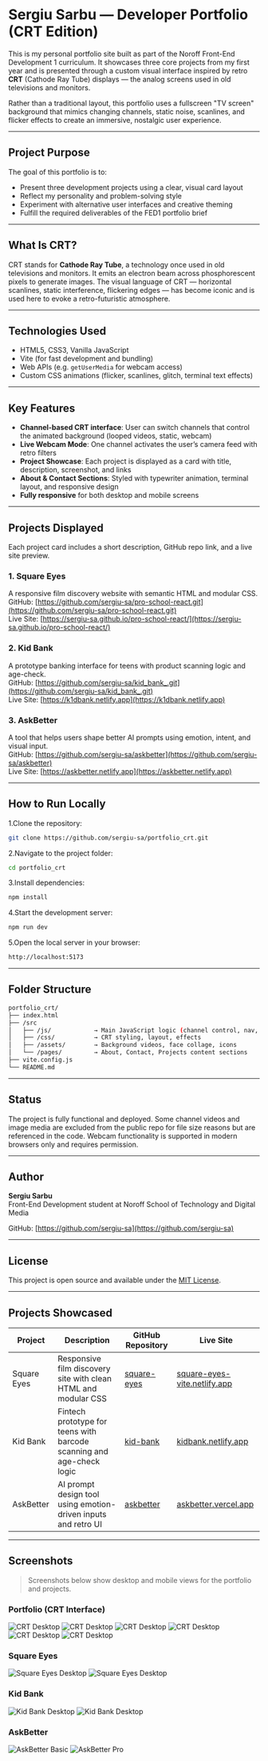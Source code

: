 # Sergiu Sarbu — Developer Portfolio (CRT Edition)

This is my personal portfolio site built as part of the Noroff Front-End Development 1 curriculum. It showcases three core projects from my first year and is presented through a custom visual interface inspired by retro **CRT** (Cathode Ray Tube) displays — the analog screens used in old televisions and monitors.

Rather than a traditional layout, this portfolio uses a fullscreen "TV screen" background that mimics changing channels, static noise, scanlines, and flicker effects to create an immersive, nostalgic user experience.

---

## Project Purpose

The goal of this portfolio is to:

- Present three development projects using a clear, visual card layout
- Reflect my personality and problem-solving style
- Experiment with alternative user interfaces and creative theming
- Fulfill the required deliverables of the FED1 portfolio brief

---

## What Is CRT?

CRT stands for **Cathode Ray Tube**, a technology once used in old televisions and monitors. It emits an electron beam across phosphorescent pixels to generate images. The visual language of CRT — horizontal scanlines, static interference, flickering edges — has become iconic and is used here to evoke a retro-futuristic atmosphere.

---

## Technologies Used

- HTML5, CSS3, Vanilla JavaScript
- Vite (for fast development and bundling)
- Web APIs (e.g. `getUserMedia` for webcam access)
- Custom CSS animations (flicker, scanlines, glitch, terminal text effects)

---

## Key Features

- **Channel-based CRT interface**: User can switch channels that control the animated background (looped videos, static, webcam)
- **Live Webcam Mode**: One channel activates the user’s camera feed with retro filters
- **Project Showcase**: Each project is displayed as a card with title, description, screenshot, and links
- **About & Contact Sections**: Styled with typewriter animation, terminal layout, and responsive design
- **Fully responsive** for both desktop and mobile screens

---

## Projects Displayed

Each project card includes a short description, GitHub repo link, and a live site preview.

### 1. Square Eyes

A responsive film discovery website with semantic HTML and modular CSS.  
GitHub: [https://github.com/sergiu-sa/pro-school-react.git](https://github.com/sergiu-sa/pro-school-react.git)  
Live Site: [https://sergiu-sa.github.io/pro-school-react/](https://sergiu-sa.github.io/pro-school-react/)

### 2. Kid Bank

A prototype banking interface for teens with product scanning logic and age-check.  
GitHub: [https://github.com/sergiu-sa/kid_bank_.git](https://github.com/sergiu-sa/kid_bank_.git)  
Live Site: [https://k1dbank.netlify.app](https://k1dbank.netlify.app)

### 3. AskBetter

A tool that helps users shape better AI prompts using emotion, intent, and visual input.  
GitHub: [https://github.com/sergiu-sa/askbetter](https://github.com/sergiu-sa/askbetter)  
Live Site: [https://askbetter.netlify.app](https://askbetter.netlify.app)

---

## How to Run Locally

1.Clone the repository:

```bash
git clone https://github.com/sergiu-sa/portfolio_crt.git

```

2.Navigate to the project folder:

```bash
cd portfolio_crt
```

3.Install dependencies:

```bash
npm install
```

4.Start the development server:

```bash
npm run dev
```

5.Open the local server in your browser:

```bash
http://localhost:5173
```

---

## Folder Structure

```bash
portfolio_crt/
├── index.html
├── /src
│   ├── /js/            → Main JavaScript logic (channel control, nav, animations)
│   ├── /css/           → CRT styling, layout, effects
│   ├── /assets/        → Background videos, face collage, icons
│   └── /pages/         → About, Contact, Projects content sections
├── vite.config.js
└── README.md
```

---

## Status

The project is fully functional and deployed. Some channel videos and image media are excluded from the public repo for file size reasons but are referenced in the code. Webcam functionality is supported in modern browsers only and requires permission.

---

## Author

**Sergiu Sarbu**  
Front-End Development student at Noroff School of Technology and Digital Media

GitHub: [https://github.com/sergiu-sa](https://github.com/sergiu-sa)

---

## License

This project is open source and available under the [MIT License](LICENSE).

---

## Projects Showcased

| Project     | Description                                                           | GitHub Repository                                       | Live Site                                                            |
| ----------- | --------------------------------------------------------------------- | ------------------------------------------------------- | -------------------------------------------------------------------- |
| Square Eyes | Responsive film discovery site with clean HTML and modular CSS        | [square-eyes](https://github.com/sergiu-sa/pro-school-react.git) | [square-eyes-vite.netlify.app](https://sergiu-sa.github.io/pro-school-react/) |
| Kid Bank    | Fintech prototype for teens with barcode scanning and age-check logic | [kid-bank](https://github.com/sergiu-sa/kid_bank_.git)       | [kidbank.netlify.app](https://k1dbank.netlify.app)                   |
| AskBetter   | AI prompt design tool using emotion-driven inputs and retro UI        | [askbetter](https://github.com/sergiu-sa/askbetter)     | [askbetter.vercel.app](https://askbetter.netlify.app)                 |

---

## Screenshots

> Screenshots below show desktop and mobile views for the portfolio and projects.

### Portfolio (CRT Interface)

![CRT Desktop](src/assets/projects/ask_better_readme/04.png)
![CRT Desktop](src/assets/projects/ask_better_readme/03.png)
![CRT Desktop](src/assets/projects/ask_better_readme/02.png)
![CRT Desktop](src/assets/projects/ask_better_readme/01.png)
![CRT Desktop](src/assets/projects/ask_better_readme/about.png)
![CRT Desktop](src/assets/projects/ask_better_readme/decent.png)

### Square Eyes

![Square Eyes Desktop](src/assets/projects/square_eyes/new_home01.png)
![Square Eyes Desktop](src/assets/projects/square_eyes/new_home02.png)

### Kid Bank

![Kid Bank Desktop](src/assets/projects/kid_bank/kid_bank01.png)
![Kid Bank Desktop](src/assets/projects/kid_bank/kid_bank02.png)

### AskBetter

![AskBetter Basic](src/assets/projects/ask_better/corporate_basic_01.png)
![AskBetter Pro](src/assets/projects/ask_better/corporate_pro_01.png)

